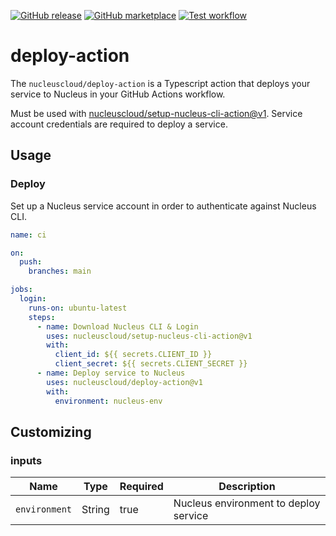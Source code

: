 [![GitHub release](https://img.shields.io/github/release/nucleuscloud/deploy-action.svg?style=flat-square)](https://github.com/nucleuscloud/deploy-action/releases/latest)
[![GitHub marketplace](https://img.shields.io/badge/marketplace-deploy--action-blue?logo=github&style=flat-square)](https://github.com/marketplace/actions/deploy-action)
[![Test workflow](https://img.shields.io/github/actions/workflow/status/nucleuscloud/deploy-action/test.yml?branch=main&label=test&logo=github&style=flat-square)](https://github.com/nucleuscloud/deploy-action/actions?workflow=test)

# deploy-action

The `nucleuscloud/deploy-action` is a Typescript action that deploys your service to Nucleus in your GitHub Actions workflow.

Must be used with [nucleuscloud/setup-nucleus-cli-action@v1](https://github.com/marketplace/actions/setup-nucleus-cli).
Service account credentials are required to deploy a service.

## Usage

### Deploy

Set up a Nucleus service account in order to authenticate against Nucleus CLI.

```yaml
name: ci

on:
  push:
    branches: main

jobs:
  login:
    runs-on: ubuntu-latest
    steps:
      - name: Download Nucleus CLI & Login
        uses: nucleuscloud/setup-nucleus-cli-action@v1
        with:
          client_id: ${{ secrets.CLIENT_ID }}
          client_secret: ${{ secrets.CLIENT_SECRET }}
      - name: Deploy service to Nucleus
        uses: nucleuscloud/deploy-action@v1
        with:
          environment: nucleus-env
```

## Customizing

### inputs

| Name          | Type   | Required | Description                           |
| ------------- | ------ | -------- | ------------------------------------- |
| `environment` | String | true     | Nucleus environment to deploy service |
